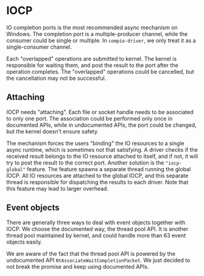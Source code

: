 # IOCP

IO completion ports is the most recommended async mechanism on Windows. The completion port is a multiple-producer channel, while the consumer could be single or multiple. In `compio-driver`, we only treat it as a single-consumer channel.

Each "overlapped" operations are submitted to kernel. The kernel is responsible for waiting them, and post the result to the port after the operation completes. The "overlapped" operations could be cancelled, but the cancellation may not be successful.

## Attaching

IOCP needs "attaching". Each file or socket handle needs to be associated to only one port. The association could be performed only once in documented APIs, while in undocumented APIs, the port could be changed, but the kernel doesn't ensure safety.

The mechanism forces the users "binding" the IO resources to a single async runtime, which is sometimes not that satisfying. A driver checks if the received result belongs to the IO resource attached to itself, and if not, it will try to post the result to the correct port. Another solution is the `"iocp-global"` feature. The feature spawns a separate thread running the global IOCP. All IO resources are attached to the global IOCP, and this separate thread is responsible for dispatching the results to each driver. Note that this feature may lead to larger overhead.

## Event objects

There are generally three ways to deal with event objects together with IOCP. We choose the documented way, the thread pool API. It is another thread pool maintained by kernel, and could handle more than 63 event objects easily.

We are aware of the fact that the thread pool API is powered by the undocumented API `NtAssociateWaitCompletionPacket`. We just decided to not break the promise and keep using documented APIs.
